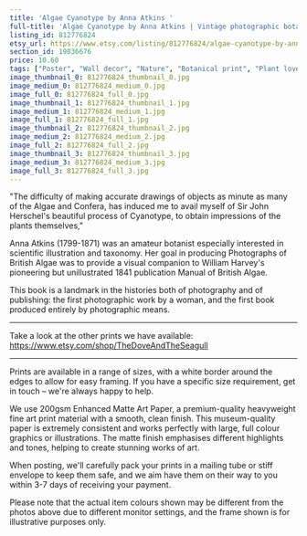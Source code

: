 ```yaml
---
title: 'Algae Cyanotype by Anna Atkins '
full-title: 'Algae Cyanotype by Anna Atkins | Vintage photographic botanical art print for nature lovers'
listing_id: 812776824
etsy_url: https://www.etsy.com/listing/812776824/algae-cyanotype-by-anna-atkins-vintage?utm_source=site&utm_medium=api&utm_campaign=api
section_id: 19036676
price: 10.60
tags: ["Poster", "Wall decor", "Nature", "Botanical print", "Plant lovers gift", "Plant illustration", "Cottage decor", "Flower art print", "Cottage", "Anna Atkins", "Algae", "Cyanotype", "Vintage photography"]
image_thumbnail_0: 812776824_thumbnail_0.jpg
image_medium_0: 812776824_medium_0.jpg
image_full_0: 812776824_full_0.jpg
image_thumbnail_1: 812776824_thumbnail_1.jpg
image_medium_1: 812776824_medium_1.jpg
image_full_1: 812776824_full_1.jpg
image_thumbnail_2: 812776824_thumbnail_2.jpg
image_medium_2: 812776824_medium_2.jpg
image_full_2: 812776824_full_2.jpg
image_thumbnail_3: 812776824_thumbnail_3.jpg
image_medium_3: 812776824_medium_3.jpg
image_full_3: 812776824_full_3.jpg
---
```

&quot;The difficulty of making accurate drawings of objects as minute as many of the Algae and Confera, has induced me to avail myself of Sir John Herschel&#39;s beautiful process of Cyanotype, to obtain impressions of the plants themselves,&quot;

Anna Atkins (1799-1871) was an amateur botanist especially interested in scientific illustration and taxonomy. Her goal in producing Photographs of British Algae was to provide a visual companion to William Harvey&#39;s pioneering but unillustrated 1841 publication Manual of British Algae.

This book is a landmark in the histories both of photography and of publishing: the first photographic work by a woman, and the first book produced entirely by photographic means.


---

Take a look at the other prints we have available:
https://www.etsy.com/shop/TheDoveAndTheSeagull

----

Prints are available in a range of sizes, with a white border around the edges to allow for easy framing. If you have a specific size requirement, get in touch – we&#39;re always happy to help.

We use 200gsm Enhanced Matte Art Paper, a premium-quality heavyweight fine art print material with a smooth, clean finish. This museum-quality paper is extremely consistent and works perfectly with large, full colour graphics or illustrations. The matte finish emphasises different highlights and tones, helping to create stunning works of art.

When posting, we&#39;ll carefully pack your prints in a mailing tube or stiff envelope to keep them safe, and we aim have them on their way to you within 3-7 days of receiving your payment.

Please note that the actual item colours shown may be different from the photos above due to different monitor settings, and the frame shown is for illustrative purposes only.
